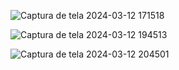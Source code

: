
![Captura de tela 2024-03-12 171518](https://github.com/robsondionisio/alura-plus/assets/108960277/f06345e5-edd5-4324-a53e-e06f4f835735)

![Captura de tela 2024-03-12 194513](https://github.com/robsondionisio/alura-plus/assets/108960277/5aba1cb0-5cdc-4d9c-a1bb-641c812329ae)

![Captura de tela 2024-03-12 204501](https://github.com/robsondionisio/alura-plus/assets/108960277/1a26bbeb-0da5-471f-b091-768dd8f63cdb)

